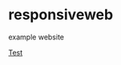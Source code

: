 # responsiveweb
example website

<a href="https://seongseokwon.github.io/responsiveweb/index.html"> Test </a>
